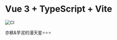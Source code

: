 # Vue 3 + TypeScript + Vite
![CI](https://github.com/xavier0325/our-starry-sky/actions/workflows/ci.yml/badge.svg)

亦枫&芋泥的漫天星⭐⭐⭐